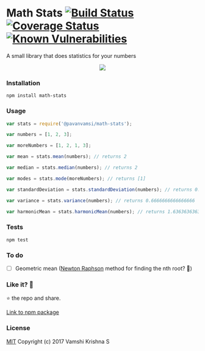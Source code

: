 Math Stats [![Build Status](https://travis-ci.org/pavanvamsi3/math-stats.svg?branch=sd_and_variance)](https://travis-ci.org/pavanvamsi3/math-stats) [![Coverage Status](https://coveralls.io/repos/github/pavanvamsi3/math-stats/badge.svg)](https://coveralls.io/github/pavanvamsi3/math-stats) [![Known Vulnerabilities](https://snyk.io/test/github/pavanvamsi3/math-stats/badge.svg)](https://snyk.io/test/github/pavanvamsi3/math-stats)
=========

A small library that does statistics for your numbers

<p align="center"> 
<img src="https://ci4.googleusercontent.com/proxy/yOBwdsWDo0FpfFEnDYizoCdEz2CEPU-sncAOd5UA0uToNEUCckLQTz8qVF4G7cr6iDP4EDvssWmF-8c5cQyiu0iXgczQFBYmQ0q89G7Vj5c_X8fHv8EzmVAuY4FC1r_fCkBvCpRwu32wQMJmm_kHAHW_bLzvXCOBFa2DQds=s0-d-e1-ft#https://gallery.mailchimp.com/65bd5a1857b73643aad556093/images/1f3a8645-c856-4427-acc7-bd1df9833c87.gif">
</p>

### Installation

  `npm install math-stats`

### Usage

```javascript
var stats = require('@pavanvamsi/math-stats');

var numbers = [1, 2, 3];

var moreNumbers = [1, 2, 1, 3];

var mean = stats.mean(numbers); // returns 2

var median = stats.median(numbers); // returns 2

var modes = stats.mode(moreNumbers); // returns [1]

var standardDeviation = stats.standardDeviation(numbers); // returns 0.816496580927726

var variance = stats.variance(numbers); // returns 0.6666666666666666

var harmonicMean = stats.harmonicMean(numbers); // returns 1.6363636363636365
```

### Tests

`npm test`

### To do

- [ ] Geometric mean ([Newton Raphson](https://en.wikipedia.org/wiki/Newton%27s_method) method for finding the nth root? :thinking:)

### Like it? :see_no_evil:

:star: the repo and share.

 [Link to npm package](https://www.npmjs.com/package/math-stats)

### License

[MIT](https://github.com/pavanvamsi3/math-stats/blob/master/LICENSE) Copyright (c) 2017 Vamshi Krishna S

